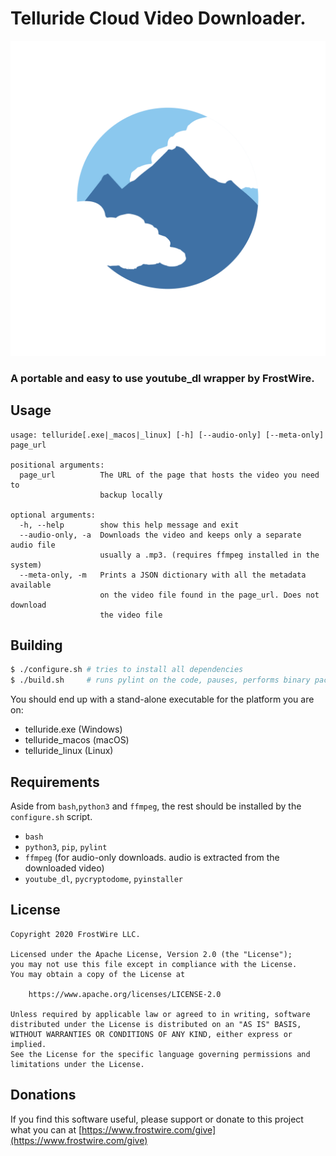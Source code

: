 # Telluride Cloud Video Downloader.

![Telluride Logo](logo/1024X1024-white-telluride-logo.png)

### A portable and easy to use youtube_dl wrapper by FrostWire.    

## Usage
```
usage: telluride[.exe|_macos|_linux] [-h] [--audio-only] [--meta-only] page_url

positional arguments:
  page_url          The URL of the page that hosts the video you need to
                    backup locally

optional arguments:
  -h, --help        show this help message and exit
  --audio-only, -a  Downloads the video and keeps only a separate audio file
                    usually a .mp3. (requires ffmpeg installed in the system)
  --meta-only, -m   Prints a JSON dictionary with all the metadata available
                    on the video file found in the page_url. Does not download
                    the video file
```

## Building

```bash
$ ./configure.sh # tries to install all dependencies
$ ./build.sh     # runs pylint on the code, pauses, performs binary packaging
```

You should end up with a stand-alone executable for the platform you are on:

 - telluride.exe (Windows)
 - telluride_macos (macOS)
 - telluride_linux (Linux)

## Requirements
 Aside from `bash`,`python3` and `ffmpeg`, the rest should be installed by the `configure.sh` script.
    
 - `bash`
 - `python3`, `pip`, `pylint`
 - `ffmpeg` (for audio-only downloads. audio is extracted from the downloaded video)
 - `youtube_dl`, `pycryptodome`, `pyinstaller`

## License
```
Copyright 2020 FrostWire LLC.

Licensed under the Apache License, Version 2.0 (the "License");
you may not use this file except in compliance with the License.
You may obtain a copy of the License at
    
    https://www.apache.org/licenses/LICENSE-2.0

Unless required by applicable law or agreed to in writing, software
distributed under the License is distributed on an "AS IS" BASIS,
WITHOUT WARRANTIES OR CONDITIONS OF ANY KIND, either express or implied.
See the License for the specific language governing permissions and
limitations under the License.
```

## Donations

If you find this software useful, please support or donate to this project what you can at [https://www.frostwire.com/give](https://www.frostwire.com/give)
